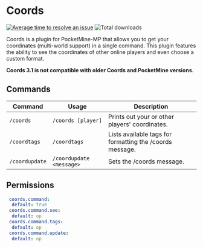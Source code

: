 # Coords
[![Average time to resolve an issue](http://isitmaintained.com/badge/resolution/kenygamer/pmmp-plugins.svg)](http://isitmaintained.com/project/kenygamer/pmmp-plugins "Average time to resolve an issue")
![Total downloads](https://img.shields.io/github/downloads/kenygamer/pmmp-plugins/total.svg)

Coords is a plugin for PocketMine-MP that allows you to get your coordinates (multi-world support) in a single command. This plugin features the ability to see the coordinates of other online players and even choose a custom format.

**Coords 3.1 is not compatible with older Coords and PocketMine versions.**

## Commands
| Command | Usage | Description |
| ------- | ----- | ----------- |
| `/coords` | `/coords [player]` | Prints out your or other players' coordinates. |
| `/coordtags` | `/coordtags` | Lists available tags for formatting the /coords message. |
| `/coordupdate` | `/coordupdate <message>` | Sets the /coords message. |

## Permissions
```yaml
 coords.command:
  default: true
 coords.command.see:
  default: op
 coords.command.tags:
  default: op
 coords.command.update:
  default: op
```
